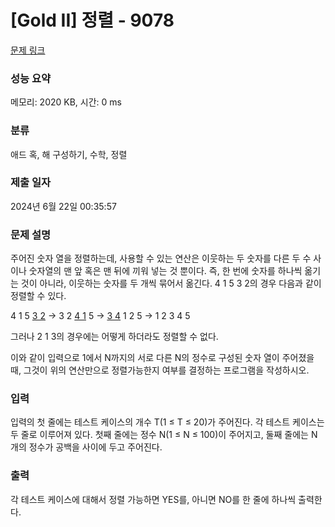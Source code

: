 # [Gold II] 정렬 - 9078 

[문제 링크](https://www.acmicpc.net/problem/9078) 

### 성능 요약

메모리: 2020 KB, 시간: 0 ms

### 분류

애드 혹, 해 구성하기, 수학, 정렬

### 제출 일자

2024년 6월 22일 00:35:57

### 문제 설명

<p>주어진 숫자 열을 정렬하는데, 사용할 수 있는 연산은 이웃하는 두 숫자를 다른 두 수 사이나 숫자열의 맨 앞 혹은 맨 뒤에 끼워 넣는 것 뿐이다. 즉, 한 번에 숫자를 하나씩 옮기는 것이 아니라, 이웃하는 숫자를 두 개씩 묶어서 옮긴다. 4 1 5 3 2의 경우 다음과 같이 정렬할 수 있다.</p>

<p>4 1 5 <u>3 2</u> → 3 2 <u>4 1</u> 5 → <u>3 4</u> 1 2 5 → 1 2 3 4 5</p>

<p>그러나 2 1 3의 경우에는 어떻게 하더라도 정렬할 수 없다.</p>

<p>이와 같이 입력으로 1에서 N까지의 서로 다른 N의 정수로 구성된 숫자 열이 주어졌을 때, 그것이 위의 연산만으로 정렬가능한지 여부를 결정하는 프로그램을 작성하시오.</p>

### 입력 

 <p>입력의 첫 줄에는 테스트 케이스의 개수 T(1 ≤ T ≤ 20)가 주어진다. 각 테스트 케이스는 두 줄로 이루어져 있다. 첫째 줄에는 정수 N(1 ≤ N ≤ 100)이 주어지고, 둘째 줄에는 N개의 정수가 공백을 사이에 두고 주어진다.</p>

### 출력 

 <p>각 테스트 케이스에 대해서 정렬 가능하면 YES를, 아니면 NO를 한 줄에 하나씩 출력한다.</p>

